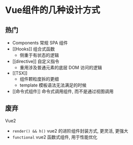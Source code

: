 # Vue组件的几种设计方式

## 热门
- Components 常规 SPA 组件 
- [[Hooks]] 组合式函数
	- 侧重于有状态的逻辑
- [[directive]] 自定义指令
	- 重用涉及普通元素的底层 DOM 访问的逻辑
- [[TSX]] 
	- 组件颗粒度拆的更细
	- template 模板语法无法满足的时候
- [[命令式组件]] 命令式调用组件, 而不是通过视图调用

## 废弃 
Vue2
- `render() && h()` vue2 的进阶组件封装方式, 更灵活, 更强大
- `functional` vue2 函数式组件, 用于性能优化